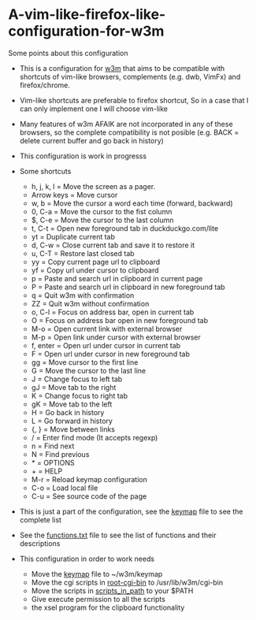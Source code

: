# A-vim-like-firefox-like-configuration-for-w3m
Some points about this configuration

- This is a configuration for [w3m](https://sourceforge.net/projects/w3m) that aims to be compatible with shortcuts of
  vim-like browsers, complements (e.g. dwb, VimFx) and firefox/chrome.
- Vim-like shortcuts are preferable to firefox shortcut, So in a case that I
  can only implement one I will choose vim-like
- Many features of w3m AFAIK are not incorporated in any of these browsers, so
  the complete compatibility is not posible (e.g. BACK = delete current buffer
  and go back in history)
- This configuration is work in progresss
- Some shortcuts

	- h, j, k, l = Move the screen as a pager.
	- Arrow keys = Move cursor
	- w, b       = Move the cursor a word each time (forward, backward)
	- 0, C-a     = Move the cursor to the fist column
	- $, C-e     = Move the cursor to the last column
	- t, C-t     = Open new foreground tab in duckduckgo.com/lite
	- yt         = Duplicate current tab
	- d, C-w     = Close current tab and save it to restore it
	- u, C-T     = Restore last closed tab
	- yy         = Copy current page url to clipboard
	- yf         = Copy url under cursor to clipboard
	- p          = Paste and search url in clipboard in current page
	- P          = Paste and search url in clipboard in new foreground tab
	- q          = Quit w3m with confirmation
	- ZZ         = Quit w3m without confirmation
	- o, C-l     = Focus on address bar, open in current tab
	- O          = Focus on address bar open in new foreground tab
	- M-o        = Open current link with external browser
	- M-p        = Open link under cursor with external browser
	- f, enter   = Open url under cursor in current tab
	- F          = Open url under cursor in new foreground tab
	- gg         = Move cursor to the first line
	- G          = Move the cursor to the last line
	- J          = Change focus to left tab
	- gJ         = Move tab to the right
	- K          = Change focus to right tab
	- gK         = Move tab to the left
	- H          = Go back in history
	- L          = Go forward in history
	- {, }       = Move between links
	- /          = Enter find mode (It accepts regexp)
	- n          = Find next
	- N          = Find previous
	- \*         = OPTIONS
	- \+         = HELP
	- M-r        = Reload keymap configuration
	- C-o        = Load local file
	- C-u        = See source code of the page

- This is just a part of the configuration, see the [keymap](https://github.com/felipesaa/A-vim-like-firefox-like-configuration-for-w3m/blob/master/keymap) file to see the
  complete list
- See the [functions.txt](https://github.com/felipesaa/A-vim-like-firefox-like-configuration-for-w3m/blob/master/documentation/functions.txt) file to see the list of functions and
  their descriptions

- This configuration in order to work needs
	- Move the [keymap](https://github.com/felipesaa/A-vim-like-firefox-like-configuration-for-w3m/blob/master/keymap) file to ~/w3m/keymap
	- Move the cgi scripts in [root-cgi-bin](https://github.com/felipesaa/A-vim-like-firefox-like-configuration-for-w3m/tree/master/root-cgi-bin) to /usr/lib/w3m/cgi-bin
	- Move the scripts in [scripts_in_path](https://github.com/felipesaa/A-vim-like-firefox-like-configuration-for-w3m/tree/master/scripts_in_path) to your $PATH
	- Give execute permission to all the scripts
	- the xsel program for the clipboard functionality
